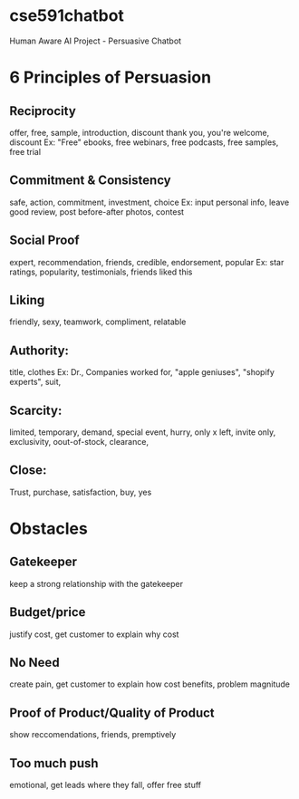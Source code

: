 # cse591chatbot
Human Aware AI Project - Persuasive Chatbot

# 6 Principles of Persuasion
## Reciprocity
offer, free, sample, introduction, discount
thank you, you're welcome, discount
Ex: "Free" ebooks, free webinars, free podcasts, free samples, free trial
## Commitment & Consistency
safe, action, commitment, investment, choice
Ex: input personal info, leave good review, post before-after photos, contest
## Social Proof
expert, recommendation, friends, credible, endorsement, popular
Ex: star ratings, popularity, testimonials, friends liked this
## Liking
friendly, sexy, teamwork, compliment, relatable
## Authority:
title, clothes
Ex: Dr., Companies worked for, "apple geniuses", "shopify experts", suit,
## Scarcity:
limited, temporary, demand, special event, hurry, only x left, invite only, exclusivity, oout-of-stock, clearance, 
## Close:
Trust, purchase, satisfaction, buy, yes

# Obstacles
## Gatekeeper
keep a strong relationship with the gatekeeper
## Budget/price
justify cost, get customer to explain why cost
## No Need
create pain, get customer to explain how cost benefits, problem magnitude
## Proof of Product/Quality of Product
show reccomendations, friends, premptively
## Too much push
emotional, get leads where they fall, offer free stuff
